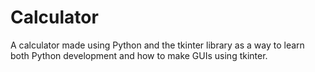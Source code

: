 # Calculator
A calculator made using Python and the tkinter library as a way to learn both Python development and how to make GUIs using tkinter.


